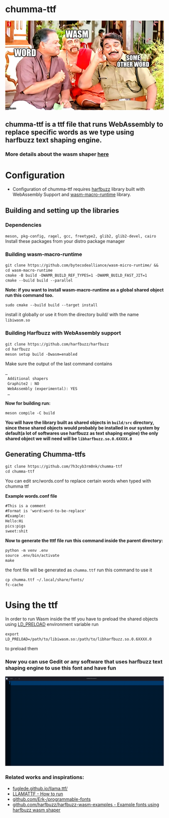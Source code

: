 # chumma-ttf 
![](chumma.jpg)
## chumma-ttf is a ttf file that runs WebAssembly to replace specific words as we type using harfbuzz text shaping engine.
### More details about the wasm shaper [here](https://github.com/harfbuzz/harfbuzz/blob/main/docs/wasm-shaper.md)


# Configuration 
- Configuration of chumma-ttf requires [harfbuzz](https://github.com/harfbuzz/harfbuzz) library built with WebAssembly Support and [wasm-macro-runtime](https://github.com/bytecodealliance/wasm-micro-runtime) library.
## Building and setting up the libraries
### Dependencies
`meson, pkg-config, ragel, gcc, freetype2, glib2, glib2-devel, cairo`
Install these packages from your distro package manager

### Building wasm-macro-runtime
   ```
   git clone https://github.com/bytecodealliance/wasm-micro-runtime/ && cd wasm-macro-runtime
   cmake -B build -DWAMR_BUILD_REF_TYPES=1 -DWAMR_BUILD_FAST_JIT=1
   cmake --build build --parallel
   ```
   **Note: if you want to install wasm-macro-runtime as a global shared object run this command too.**
   ```
   sudo cmake --build build --target install
   ```
   install it globally or use it from the directory build/ with the name `libiwasm.so`

### Building Harfbuzz with WebAssembly support

```
git clone https://github.com/harfbuzz/harfbuzz
cd harfbuzz
meson setup build -Dwasm=enabled
```

Make sure the output of the last command contains

```
…
 Additional shapers
 Graphite2 : NO
 WebAssembly (experimental): YES
 …

```

**Now for building run:**
```
meson compile -C build
```
**You will have the library built as shared objects in `build/src` directory, since these shared objects would probably be installed in our system by default(a lot of softwares use harfbuzz as text shaping engine)
the only shared object we will need will be `libharfbuzz.so.0.6XXXX.0`** 

## Generating Chumma-ttfs

```
git clone https://github.com/7h3cyb3rm0nk/chumma-ttf
cd chumma-ttf
```
You can edit src/words.conf to replace certain words when typed with chumma ttf

**Example words.conf file**
```
#This is a comment
#Format is 'word:word-to-be-replace'
#Example:
Hello:Hi
pics:pigs
sweet:shit
```

**Now to generate the tttf file run this command inside the parent directory:**
```
python -m venv .env
source .env/bin/activate
make
```
the font file will be generated as `chumma.ttf`
run this command to use it
```
cp chumma.ttf ~/.local/share/fonts/
fc-cache
```

# Using the ttf 
In order to run Wasm inside the ttf you have to preload the shared objects using [LD_PRELOAD](https://man7.org/linux/man-pages/man8/ld.so.8.html) environment variable
run
```
export LD_PRELOAD=/path/to/libiwasm.so:/path/to/libharfbuzz.so.0.6XXXX.0
```
to preload them

### Now you can use Gedit or any software that uses harfbuzz text shaping engine to use this font and have fun
![](chumma_ttf.gif)

### Related works and inspirations:
- [fuglede.github.io/llama.ttf/](https://fuglede.github.io/llama.ttf/)
- [LLAMATTF - How to run](https://7h3cyb3rm0nk.medium.com/llamattf-run-llm-inside-a-font-file-161709907630)
- [github.com/Erk-/programmable-fonts](https://github.com/Erk-/programmable-fonts)
- [github.com/harfbuzz/harfbuzz-wasm-examples - Example fonts using harfbuzz wasm shaper](https://github.com/harfbuzz/harfbuzz-wasm-examples)


